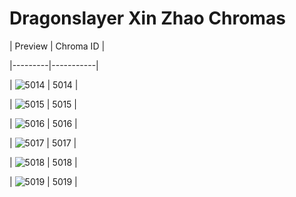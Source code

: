 # Dragonslayer Xin Zhao Chromas


| Preview | Chroma ID |

|---------|-----------|

| ![5014](https://raw.communitydragon.org/latest/plugins/rcp-be-lol-game-data/global/default/v1/champion-chroma-images/5/5014.png) | 5014 |

| ![5015](https://raw.communitydragon.org/latest/plugins/rcp-be-lol-game-data/global/default/v1/champion-chroma-images/5/5015.png) | 5015 |

| ![5016](https://raw.communitydragon.org/latest/plugins/rcp-be-lol-game-data/global/default/v1/champion-chroma-images/5/5016.png) | 5016 |

| ![5017](https://raw.communitydragon.org/latest/plugins/rcp-be-lol-game-data/global/default/v1/champion-chroma-images/5/5017.png) | 5017 |

| ![5018](https://raw.communitydragon.org/latest/plugins/rcp-be-lol-game-data/global/default/v1/champion-chroma-images/5/5018.png) | 5018 |

| ![5019](https://raw.communitydragon.org/latest/plugins/rcp-be-lol-game-data/global/default/v1/champion-chroma-images/5/5019.png) | 5019 |
